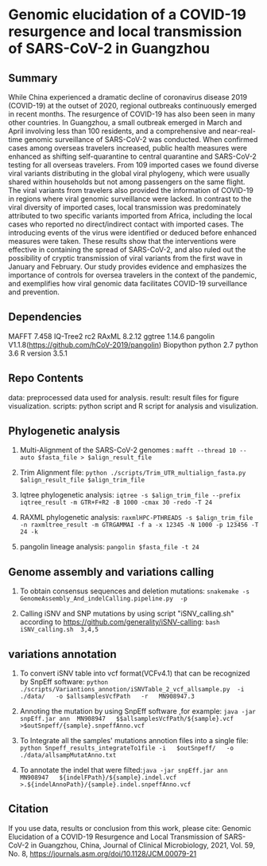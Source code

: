 # Genomic elucidation of a COVID-19 resurgence and local transmission of SARS-CoV-2 in Guangzhou
## Summary
While China experienced a dramatic decline of coronavirus disease 2019 (COVID-19) at the outset of 2020, regional outbreaks continuously emerged in recent months. The resurgence of COVID-19 has also been seen in many other countries. In Guangzhou, a small outbreak emerged in March and April involving less than 100 residents, and a comprehensive and near-real-time genomic surveillance of SARS-CoV-2 was conducted. When confirmed cases among overseas travelers increased, public health measures were enhanced as shifting self-quarantine to central quarantine and SARS-CoV-2 testing for all overseas travelers. From 109 imported cases we found diverse viral variants distributing in the global viral phylogeny, which were usually shared within households but not among passengers on the same flight. The viral variants from travelers also provided the information of COVID-19 in regions where viral genomic surveillance were lacked. In contrast to the viral diversity of imported cases, local transmission was predominately attributed to two specific variants imported from Africa, including the local cases who reported no direct/indirect contact with imported cases. The introducing events of the virus were identified or deduced before enhanced measures were taken. These results show that the interventions were effective in containing the spread of SARS-CoV-2, and also ruled out the possibility of cryptic transmission of viral variants from the first wave in January and February. Our study provides evidence and emphasizes the importance of controls for oversea travelers in the context of the pandemic, and exemplifies how viral genomic data facilitates COVID-19 surveillance and prevention.

## Dependencies
MAFFT 7.458
IQ-Tree2 rc2
RAxML 8.2.12
ggtree 1.14.6
pangolin V1.1.8(https://github.com/hCoV-2019/pangolin)
Biopython
python 2.7
python 3.6
R version 3.5.1

## Repo Contents
data: preprocessed data used for analysis.
result: result files for figure visualization.
scripts: python script and R script for analysis and visulization.

## Phylogenetic analysis
1. Multi-Alignment of the SARS-CoV-2 genomes : `mafft --thread 10 --auto $fasta_file > $align_result_file`

2. Trim Alignment file: `python ./scripts/Trim_UTR_multialign_fasta.py $align_result_file $align_trim_file`

3. Iqtree phylogenetic analysis: `iqtree -s $align_trim_file --prefix iqtree_result -m GTR+F+R2 -B 1000 -cmax 30 -redo -T 24`

4. RAXML phylogenetic analysis: `raxmlHPC-PTHREADS -s $align_trim_file -n raxmltree_result -m GTRGAMMAI -f a -x 12345 -N 1000 -p 123456 -T 24 -k`

5. pangolin lineage analysis: `pangolin $fasta_file -t 24`


## Genome assembly and variations calling

1. To obtain consensus sequences and deletion mutations: `snakemake -s GenomeAssembly_And_indelCalling.pipeline.py  -p`

2. Calling iSNV and SNP mutations by using script "iSNV_calling.sh" according to https://github.com/generality/iSNV-calling: `bash iSNV_calling.sh  3,4,5`

## variations annotation

1. To convert iSNV table into vcf format(VCFv4.1) that can be recognized  by SnpEff software: `python ./scripts/Variantions_annotion/iSNVTable_2_vcf_allsample.py  -i  ./data/   -o $allsamplesVcfPath   -r   MN908947.3`
2. Annoting the mutation by using SnpEff software ,for example: `java -jar snpEff.jar ann  MN908947   $$allsamplesVcfPath/${sample}.vcf    >$outSnpeff/{sample}.snpeffAnno.vcf`
3. To Integrate all the samples' mutations annotion files into a single file: `python Snpeff_results_integrateTo1file -i   $outSnpeff/   -o  ./data/allsampMutatAnno.txt`

4. To annotate the indel that were filted:`java -jar snpEff.jar ann  MN908947   ${indelFPath}/${sample}.indel.vcf    >.${indelAnnoPath}/{sample}.indel.snpeffAnno.vcf`


## Citation
If you use data, results or conclusion from this work, please cite: Genomic Elucidation of a COVID-19 Resurgence and Local Transmission of SARS-CoV-2 in Guangzhou, China, Journal of Clinical Microbiology, 2021, Vol. 59, No. 8, https://journals.asm.org/doi/10.1128/JCM.00079-21
